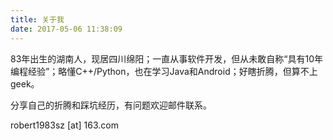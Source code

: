 ```yaml
---
title: 关于我
date: 2017-05-06 11:38:09
---
```


83年出生的湖南人，现居四川绵阳；一直从事软件开发，但从未敢自称“具有10年编程经验”；略懂C++/Python，也在学习Java和Android；好瞎折腾，但算不上geek。

分享自己的折腾和踩坑经历，有问题欢迎邮件联系。

robert1983sz [at] 163.com
